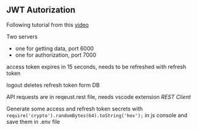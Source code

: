 ## JWT Autorization

Following tutorial from this [video](https://www.youtube.com/watch?v=mbsmsi7l3r4)

Two servers

- one for getting data, port 6000
- one for authorization, port 7000

access token expires in 15 seconds, needs to be refreshed with refresh token

logout deletes refresh token form DB

API requests are in reqeust.rest file, needs vscode extension *REST Client*

Generate some access and refresh token secrets with ```require('crypto').randomBytes(64).toString('hex');``` in js console and save them in .env file